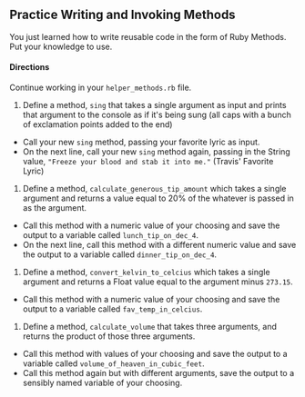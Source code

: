 ## Practice Writing and Invoking Methods

You just learned how to write reusable code in the form of Ruby Methods. Put your knowledge to use.

#### Directions

Continue working in your `helper_methods.rb` file.

1. Define a method, `sing` that takes a single argument as input and prints that argument to the console as if it's being sung (all caps with a bunch of exclamation points added to the end)
  - Call your new `sing` method, passing your favorite lyric as input.
  - On the next line, call your new `sing` method again, passing in the String value, `"Freeze your blood and stab it into me."` (Travis' Favorite Lyric)
1. Define a method, `calculate_generous_tip_amount` which takes a single argument and returns a value equal to 20% of the whatever is passed in as the argument.
  - Call this method with a numeric value of your choosing and save the output to a variable called `lunch_tip_on_dec_4`.
  - On the next line, call this method with a different numeric value and save the output to a variable called `dinner_tip_on_dec_4`.


1. Define a method, `convert_kelvin_to_celcius` which takes a single argument and returns a Float value equal to the argument minus `273.15`.
  - Call this method with a numeric value of your choosing and save the output to a variable called `fav_temp_in_celcius`.

1. Define a method, `calculate_volume` that takes three arguments, and returns the product of those three arguments.
  - Call this method with values of your choosing and save the output to a variable called `volume_of_heaven_in_cubic_feet`.
  - Call this method again but with different arguments, save the output to a sensibly named variable of your choosing.
